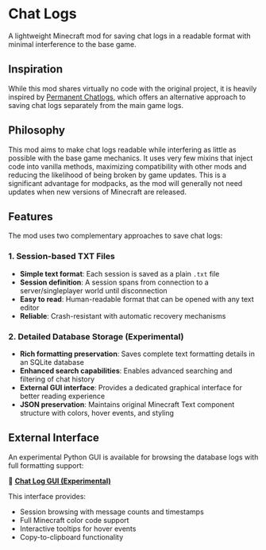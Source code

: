 # Chat Logs

A lightweight Minecraft mod for saving chat logs in a readable format with minimal interference to the base game.

## Inspiration

While this mod shares virtually no code with the original project, it is heavily inspired by [Permanent Chatlogs](https://modrinth.com/mod/permanent-chatlogs), which offers an alternative approach to saving chat logs separately from the main game logs.

## Philosophy

This mod aims to make chat logs readable while interfering as little as possible with the base game mechanics. It uses very few mixins that inject code into vanilla methods, maximizing compatibility with other mods and reducing the likelihood of being broken by game updates. This is a significant advantage for modpacks, as the mod will generally not need updates when new versions of Minecraft are released.

## Features

The mod uses two complementary approaches to save chat logs:

### 1. Session-based TXT Files
- **Simple text format**: Each session is saved as a plain `.txt` file
- **Session definition**: A session spans from connection to a server/singleplayer world until disconnection
- **Easy to read**: Human-readable format that can be opened with any text editor
- **Reliable**: Crash-resistant with automatic recovery mechanisms

### 2. Detailed Database Storage (Experimental)
- **Rich formatting preservation**: Saves complete text formatting details in an SQLite database
- **Enhanced search capabilities**: Enables advanced searching and filtering of chat history
- **External GUI interface**: Provides a dedicated graphical interface for better reading experience
- **JSON preservation**: Maintains original Minecraft Text component structure with colors, hover events, and styling

## External Interface

An experimental Python GUI is available for browsing the database logs with full formatting support:

🔗 **[Chat Log GUI (Experimental)](https://github.com/Raconteur32/chatlogs/blob/main/log_gui.py)**

This interface provides:
- Session browsing with message counts and timestamps
- Full Minecraft color code support
- Interactive tooltips for hover events
- Copy-to-clipboard functionality

